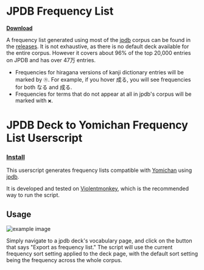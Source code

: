 # JPDB Frequency List

**[Download](https://github.com/MarvNC/jpdb-freq-list/releases)**

A frequency list generated using most of the [jpdb](https://jpdb.io/) corpus can be found in the [releases](https://github.com/MarvNC/jpdb-freq-list/releases). It is not exhaustive, as there is no default deck available for the entire corpus. However it covers about 96% of the top 20,000 entries on JPDB and has over 47万 entries.

- Frequencies for hiragana versions of kanji dictionary entries will be marked by `㋕`. For example, if you hover 成る, you will see frequencies for both なる and 成る.
- Frequencies for terms that do not appear at all in jpdb's corpus will be marked with `❌`.

# JPDB Deck to Yomichan Frequency List Userscript

### [Install](https://github.com/MarvNC/jpdb-freq-list/raw/master/jpdb-freq-list.user.js)

This userscript generates frequency lists compatible with [Yomichan](https://foosoft.net/projects/yomichan/) using [jpdb](https://jpdb.io).

It is developed and tested on [Violentmonkey](https://violentmonkey.github.io/), which is the recommended way to run the script.

## Usage

![example image](./images/chrome_Deck_contents_–_jpdb_-_httpsjpdb.io_-_Google_C_2022-03-09_16-24-16.png)

Simply navigate to a jpdb deck's vocabulary page, and click on the button that says "Export as frequency list." The script will use the current frequency sort setting applied to the deck page, with the default sort setting being the frequency across the whole corpus.
